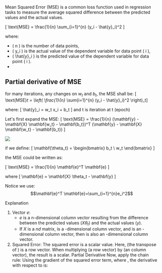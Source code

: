 Mean Squared Error (MSE) is a common loss function used in regression tasks to measure the average squared difference between the predicted values and the actual values.

\[ \text{MSE} = \frac{1}{n} \sum_{i=1}^{n} (y_i - \hat{y}_i)^2 \]

where:
- \( n \) is the number of data points,
- \( y_i \) is the actual value of the dependent variable for data point \( i \),
- \( \hat{y}_i \) is the predicted value of the dependent variable for data point \( i \).
- 
## Partial derivative of MSE
for many iterations, any changes on $w_t$ and $b_t$, the MSE shall be:
\[ \text{MSE}_t = \left( \frac{1}{n} \sum_{i=1}^{n} (y_i - \hat{y}_i)^2 \right)_t\] 

where:
\[ \hat{y}_i = w_t x_i + b_t \]
and t is iteration at t (epoch)

Let's first expand the MSE:
\[ \text{MSE} = \frac{1}{n} (\mathbf{y} - \mathbf{X} \mathbf{w_t} - \mathbf{b_t})^T (\mathbf{y} - \mathbf{X} \mathbf{w_t} - \mathbf{b_t}) \]

![](images/Matrix_transpose.gif)

if we define:
\[ \mathbf{\theta_t} = \begin{bmatrix} b_t \\ w_t \end{bmatrix} \]

the MSE could be written as:

\[ \text{MSE} = \frac{1}{n} \mathbf{e}^T \mathbf{e} \]

where
\[ \mathbf{e} = \mathbf{X} \theta_t - \mathbf{y} \]

Notice we use:
$$\mathbf{e}^T \mathbf{e}=\sum_{i=1}^{n}e_i^2$$

Explanation
1. Vector $e$:
    - $e$ is a n-dimensional column vector resulting from the difference between the predicted values $(X\theta_t)$ and the actual values $(y)$.
   - If $X$ is a $n  d$ matrix, is a -dimensional column vector,
and is an -dimensional column vector, then is
also an -dimensional column vector.
1. Squared Error:
The squared error is a scalar value.
Here, (the transpose of ) is a row vector.
When multiplying (a row vector) by (an 
column vector), the result is a scalar.
Partial Derivative
Now, apply the chain rule:
Using the gradient of the squared error term, where , the
derivative with respect to is:

